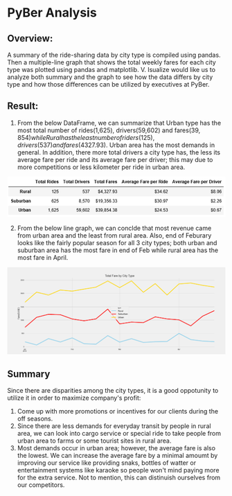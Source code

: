# PyBer Analysis
## Overview:
A summary of the ride-sharing data by city type is compiled using pandas. Then a multiple-line graph that shows the total weekly fares for each city type was plotted using pandas and matplotlib. V. Isualize would like us to analyze both summary and the graph to see how the data differs by city type and how those differences can be utilized by executives at PyBer.

## Result:

1. From the below DataFrame, we can summarize that Urban type has the most total number of rides(1,625), drivers(59,602) and fares($39,854) while Rural has the least number of riders(125), drivers(537) and fares($4327.93). Urban area has the most demands in general. In addition, there more total drivers a city type has, the less its average fare per ride and its average fare per driver; this may due to more competitions or less kilometer per ride in urban area. 

<img src="Ride_Sharing_Data.PNG" width="800"> 

  2. From the below line graph, we can conclde that most revenue came from urban area and the least from rural area. Also, end of Feburary looks like the fairly popular season for all 3 city types; both urban and suburban area has the most fare in end of Feb while rural area has the most fare in April. 

<img src="PyBer_fare_summary.png" width="800">

## Summary
Since there are disparities among the city types, it is a good oppotunity to utilize it in order to maximize company's profit:
1. Come up with more promotions or incentives for our clients during the off seasons.
2. Since there are less demands for everyday transit by people in rural area, we can look into cargo service or special ride to take people from urban area to farms or some tourist sites in rural area.
3. Most demands occur in urban area; however, the average fare is also the lowest. We can increase the average fare by a minimal amoumt by improving our service like providing snaks, bottles of watter or entertainment systems like karaoke so people won't mind paying more for the extra service. Not to mention, this can distinuish ourselves from our competitors.
